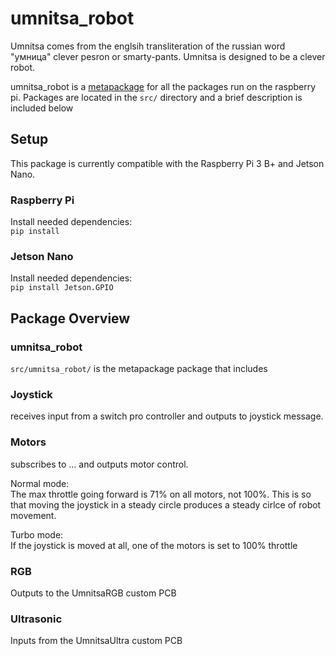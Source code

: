 # umnitsa_robot
Umnitsa comes from the englsih transliteration of the russian word "умница" clever pesron or smarty-pants.
Umnitsa is designed to be a clever robot.  

umnitsa_robot is a [metapackage](http://wiki.ros.org/catkin/package.xml#Metapackages) for all the packages run on the raspberry pi. Packages are located in the `src/` directory and a brief description is included below

## Setup
This package is currently compatible with the Raspberry Pi 3 B+ and Jetson Nano.

### Raspberry Pi
Install needed dependencies:  
`pip install`

### Jetson Nano
Install needed dependencies:  
`pip install Jetson.GPIO`

## Package Overview
### umnitsa_robot
`src/umnitsa_robot/` is the metapackage package that includes

### Joystick
receives input from a switch pro controller and outputs to joystick message.

### Motors
subscribes to ... and outputs motor control.  

Normal mode:  
The max throttle going forward is 71% on all motors, not 100%. This is so that moving the joystick in a steady
circle produces a steady cirlce of robot movement.  

Turbo mode:  
If the joystick is moved at all, one of the motors is set to 100% throttle

### RGB
Outputs to the UmnitsaRGB custom PCB  

### Ultrasonic
Inputs from the UmnitsaUltra custom PCB

